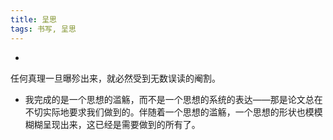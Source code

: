 ```yaml
---
title: 呈思
tags: 书写, 呈思
---
```


* 
任何真理一旦曝殄出来，就必然受到无数误读的阉割。

* 我完成的是一个思想的滥觞，而不是一个思想的系统的表达——那是论文总在不切实际地要求我们做到的。伴随着一个思想的滥觞，一个思想的形状也模模糊糊呈现出来，这已经是需要做到的所有了。


